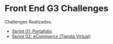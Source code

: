 #  Front End G3 Challenges
    
Challenges Realizados: 
 - [Sprint 01: Portafolio](./) 
 - [Sprint 02: eCommerce (Tienda Virtual)](./)  


